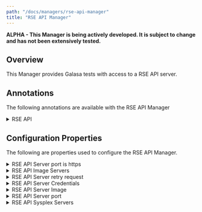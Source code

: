 ```yaml
---
path: "/docs/managers/rse-api-manager"
title: "RSE API Manager"
---
```


**ALPHA - This Manager is being actively developed. It is subject to change and has not been extensively tested.**

## Overview
This Manager provides Galasa tests with access to a RSE API server.


## Annotations

The following annotations are available with the RSE API Manager
<details>
<summary>RSE API</summary>

| Annotation: | RSE API |
| --------------------------------------- | :------------------------------------- |
| Name: | @Rseapi |
| Description: | The <code>@Rseapi</code> annotation requests the RSE API Manager to provide a RSE API server instance associated with a z/OS image.  The test can request multiple RSE API instances, with the default being associated with the <b>primary</b> zOS image. |
| Attribute: `imageTag` |  The tag of the zOS Image this variable is to be populated with |
| Syntax: | @ZosImage(imageTag="A")<br> public IZosImage zosImageA;<br> @Rseapi(imageTag="A")<br> public IRseapi rseapiA;<br></code> |
| Notes: | The <code>IRseapi</code> interface has a number of methods to issue requests to the RSE API REST API. See <a href="https://javadoc.galasa.dev/dev/galasa/zosrseapi/Rseapi.html" target="_blank">Rseapi</a> and <a href="https://javadoc.galasa.dev/dev/galasa/zosrseapi/IRseapi.html" target="_blank">IRseapi</a> to find out more. |

</details>




## Configuration Properties

The following are properties used to configure the RSE API Manager.
 
<details>
<summary>RSE API Server port is https</summary>

| Property: | RSE API Server port is https |
| --------------------------------------- | :------------------------------------- |
| Name: | rseapi.server.[imageid].https |
| Description: | Use https (SSL) for RSE API server |
| Required:  | No |
| Default value: | true |
| Valid values: | true or false |
| Examples: | <code>rseapi.server.https=true</code><br> <code>rseapi.server.RSESYSA.https=true</code> |

</details>
 
<details>
<summary>RSE API Image Servers</summary>

| Property: | RSE API Image Servers |
| --------------------------------------- | :------------------------------------- |
| Name: | rseapi.image.IMAGEID.servers |
| Description: | The RSE API servers for use with z/OS Image, the RSE API do not need to be running the actual z/OS Image |
| Required:  | No |
| Default value: | None |
| Valid values: | Comma separated RSE API server IDs |
| Examples: | <code>rseapi.image.MYLPAR.servers=RSESYSA,RSESYSB</code><br> |

</details>
 
<details>
<summary>RSE API Server retry request</summary>

| Property: | RSE API Server retry request |
| --------------------------------------- | :------------------------------------- |
| Name: | rseapi.server.[SERVERID].request.retry |
| Description: | The number of times to retry when RSE API request fails |
| Required:  | No |
| Default value: | 3 |
| Valid values: | numerical value > 0 |
| Examples: | <code>rseapi.server.request.retry=5</code><br> <code>rseapi.server.RSESYSA.request.retry=5</code> |

</details>
 
<details>
<summary>RSE API Server Credentials</summary>

| Property: | RSE API Server Credentials |
| --------------------------------------- | :------------------------------------- |
| Name: | rseapi.server.[SERVERID].credentials |
| Description: | The z/OS credentials to use when accessing the RSE API server |
| Required:  | No |
| Default value: | None, however the RSE API Manager will use the default z/OS image credentials |
| Valid values: | Valid credential ID |
| Examples: | <code>rseapi.server.RSESYSA.credentials=ZOS</code><br> |

</details>
 
<details>
<summary>RSE API Server Image</summary>

| Property: | RSE API Server Image |
| --------------------------------------- | :------------------------------------- |
| Name: | rseapi.server.SERVERID.image |
| Description: | The z/OS image ID this RSE API server lives on |
| Required:  | No |
| Default value: | The SERVERID value is used as the z/OS image ID |
| Valid values: | z/OS image IDs |
| Examples: | <code>rseapi.server.RSESYSA.image=SYSA</code><br> |

</details>
 
<details>
<summary>RSE API Server port</summary>

| Property: | RSE API Server port |
| --------------------------------------- | :------------------------------------- |
| Name: | rseapi.server.[serverid].port |
| Description: | The port number of the RSE API server |
| Required:  | no |
| Default value: | 6800 |
| Valid values: | A valid port number |
| Examples: | <code>rseapi.server.port=6800</code><br> <code>rseapi.server.RSESYSA.port=6800</code> |

</details>
 
<details>
<summary>RSE API Sysplex Servers</summary>

| Property: | RSE API Sysplex Servers |
| --------------------------------------- | :------------------------------------- |
| Name: | rseapi.sysplex.[SYSPLEXID].default.servers |
| Description: | The RSE API servers active on the supplied sysplex |
| Required:  | No |
| Default value: | None |
| Valid values: | Comma separated RSE API server IDs |
| Examples: | <code>rseapi.sysplex.default.servers=RSASYSA,RSASYSB</code><br> <code>rseapi.sysplex.PLEXA.default.servers=RSASYSA,RSASYSB</code> |

</details>
